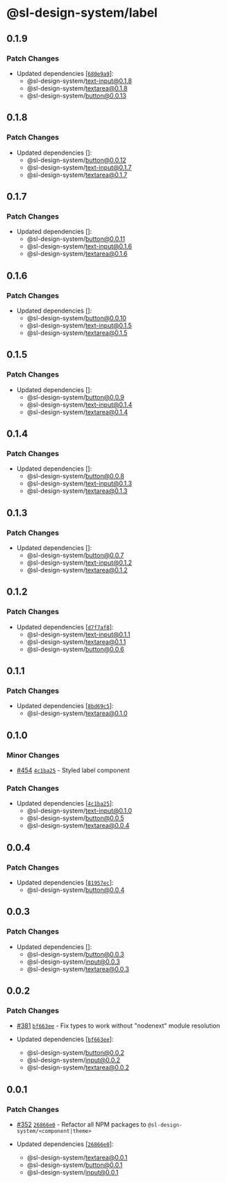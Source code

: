 # @sl-design-system/label

## 0.1.9

### Patch Changes

- Updated dependencies [[`680e9a9`](https://github.com/sl-design-system/components/commit/680e9a97c4332a37b5949ca74eb699a3bc95f448)]:
  - @sl-design-system/text-input@0.1.8
  - @sl-design-system/textarea@0.1.8
  - @sl-design-system/button@0.0.13

## 0.1.8

### Patch Changes

- Updated dependencies []:
  - @sl-design-system/button@0.0.12
  - @sl-design-system/text-input@0.1.7
  - @sl-design-system/textarea@0.1.7

## 0.1.7

### Patch Changes

- Updated dependencies []:
  - @sl-design-system/button@0.0.11
  - @sl-design-system/text-input@0.1.6
  - @sl-design-system/textarea@0.1.6

## 0.1.6

### Patch Changes

- Updated dependencies []:
  - @sl-design-system/button@0.0.10
  - @sl-design-system/text-input@0.1.5
  - @sl-design-system/textarea@0.1.5

## 0.1.5

### Patch Changes

- Updated dependencies []:
  - @sl-design-system/button@0.0.9
  - @sl-design-system/text-input@0.1.4
  - @sl-design-system/textarea@0.1.4

## 0.1.4

### Patch Changes

- Updated dependencies []:
  - @sl-design-system/button@0.0.8
  - @sl-design-system/text-input@0.1.3
  - @sl-design-system/textarea@0.1.3

## 0.1.3

### Patch Changes

- Updated dependencies []:
  - @sl-design-system/button@0.0.7
  - @sl-design-system/text-input@0.1.2
  - @sl-design-system/textarea@0.1.2

## 0.1.2

### Patch Changes

- Updated dependencies [[`d7f7af8`](https://github.com/sl-design-system/components/commit/d7f7af8908b83a5ff5f88400d44cb578eb51e7bb)]:
  - @sl-design-system/text-input@0.1.1
  - @sl-design-system/textarea@0.1.1
  - @sl-design-system/button@0.0.6

## 0.1.1

### Patch Changes

- Updated dependencies [[`8bd69c5`](https://github.com/sl-design-system/components/commit/8bd69c525e06b9dcc29d4085e8099eba3413a3ed)]:
  - @sl-design-system/textarea@0.1.0

## 0.1.0

### Minor Changes

- [#454](https://github.com/sl-design-system/components/pull/454) [`4c1ba25`](https://github.com/sl-design-system/components/commit/4c1ba250a5b5edc65a74c47b9fbd869324791f17) - Styled label component

### Patch Changes

- Updated dependencies [[`4c1ba25`](https://github.com/sl-design-system/components/commit/4c1ba250a5b5edc65a74c47b9fbd869324791f17)]:
  - @sl-design-system/text-input@0.1.0
  - @sl-design-system/button@0.0.5
  - @sl-design-system/textarea@0.0.4

## 0.0.4

### Patch Changes

- Updated dependencies [[`81957ec`](https://github.com/sl-design-system/components/commit/81957ec587349c09d0a3d4e8ae41301c5730785f)]:
  - @sl-design-system/button@0.0.4

## 0.0.3

### Patch Changes

- Updated dependencies []:
  - @sl-design-system/button@0.0.3
  - @sl-design-system/input@0.0.3
  - @sl-design-system/textarea@0.0.3

## 0.0.2

### Patch Changes

- [#381](https://github.com/sl-design-system/components/pull/381) [`bf663ee`](https://github.com/sl-design-system/components/commit/bf663eecbb5e1607562c94058002569d481298eb) - Fix types to work without "nodenext" module resolution

- Updated dependencies [[`bf663ee`](https://github.com/sl-design-system/components/commit/bf663eecbb5e1607562c94058002569d481298eb)]:
  - @sl-design-system/button@0.0.2
  - @sl-design-system/input@0.0.2
  - @sl-design-system/textarea@0.0.2

## 0.0.1

### Patch Changes

- [#352](https://github.com/sl-design-system/components/pull/352) [`26866e0`](https://github.com/sl-design-system/components/commit/26866e0eda550e6c17f37f0e9cb6a9d4302c06bb) - Refactor all NPM packages to `@sl-design-system/<component|theme>`

- Updated dependencies [[`26866e0`](https://github.com/sl-design-system/components/commit/26866e0eda550e6c17f37f0e9cb6a9d4302c06bb)]:
  - @sl-design-system/textarea@0.0.1
  - @sl-design-system/button@0.0.1
  - @sl-design-system/input@0.0.1
